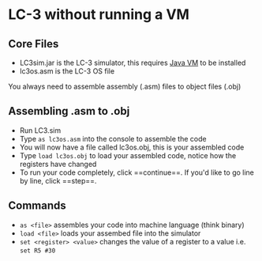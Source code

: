 # LC-3 without running a VM

## Core Files
- LC3sim.jar is the LC-3 simulator, this requires [Java VM](https://java.com/en/download/) to be installed
- lc3os.asm is the LC-3 OS file

You always need to assemble assembly (.asm) files to object files (.obj)

## Assembling .asm to .obj
- Run LC3.sim
- Type `as lc3os.asm` into the console to assemble the code
- You will now have a file called lc3os.obj, this is your assembled code
- Type `load lc3os.obj` to load your assembled code, notice how the registers have changed
- To run your code completely, click ==continue==. If you'd like to go line by line, click ==step==.

## Commands
- `as <file>` assembles your code into machine language (think binary)
- `load <file>` loads your assembed file into the simulator
- `set <register> <value>` changes the value of a register to a value i.e. `set R5 #30`